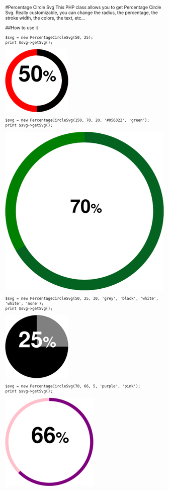 #Percentage Circle Svg
This PHP class allows you to get Percentage Circle Svg. Really customizable, you can change the radius, the percentage, the stroke width, the colors, the text, etc...

##How to use it
```
$svg = new PercentageCircleSvg(50, 25);
print $svg->getSvg();
```
![Example 1](https://raw.githubusercontent.com/geberele/PercentageCircleSvg/master/images/example_50.svg)

```
$svg = new PercentageCircleSvg(150, 70, 20, '#056322', 'green');
print $svg->getSvg();
```
![Example 2](https://raw.githubusercontent.com/geberele/PercentageCircleSvg/master/images/example_70.svg)

```
$svg = new PercentageCircleSvg(50, 25, 30, 'grey', 'black', 'white', 'white', 'none');
print $svg->getSvg();
```
![Example 3](https://raw.githubusercontent.com/geberele/PercentageCircleSvg/master/images/example_25.svg)

```
$svg = new PercentageCircleSvg(70, 66, 5, 'purple', 'pink');
print $svg->getSvg();
```
![Example 4](https://raw.githubusercontent.com/geberele/PercentageCircleSvg/master/images/example_66.svg)